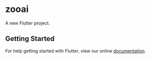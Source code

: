 # zooai

A new Flutter project.

## Getting Started

For help getting started with Flutter, view our online
[documentation](https://flutter.io/).
